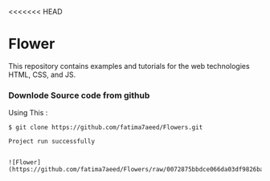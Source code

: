 <<<<<<< HEAD
# Flower
This repository contains examples and tutorials for the web technologies HTML, CSS, and JS.

### Downlode Source code from github
Using This : 

```
$ git clone https://github.com/fatima7aeed/Flowers.git

Project run successfully


![Flower](https://github.com/fatima7aeed/Flowers/raw/0072875bbdce066da03df9826ba2de2ece4773db/Flower.png)